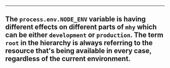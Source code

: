 ---
The `process.env.NODE_ENV` variable is having different effects
on different parts of `mhy` which can be either `development` or
`production`. The term `root` in the hierarchy is always referring to
the resource that's being available in every case, regardless of the
current environment.
---
